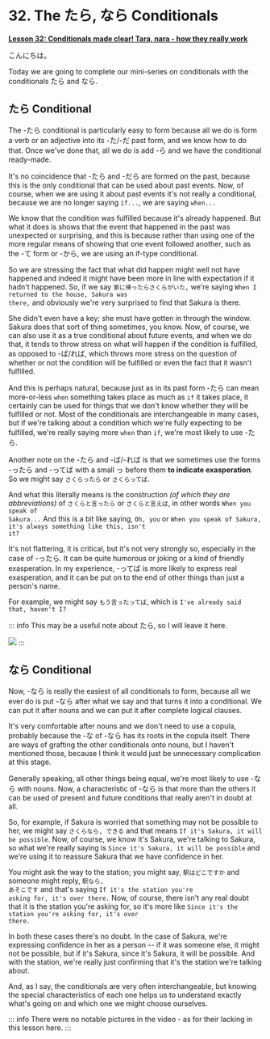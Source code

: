 # **32. The たら, なら Conditionals**

[**Lesson 32: Conditionals made clear! Tara, nara - how they really work**](https://www.youtube.com/watch?v=fzNo53_b8W0&list=PLg9uYxuZf8x_A-vcqqyOFZu06WlhnypWj&index=34&pp=iAQB)

こんにちは。

Today we are going to complete our mini-series on conditionals with the conditionals たら and なら.

## たら Conditional

The -たら conditional is particularly easy to form because all we do is form a verb or an adjective into its -た/-だ past form, and we know how to do that. Once we've done that, all we do is add -ら and we have the conditional ready-made.

It's no coincidence that -たら and -だら are formed on the past, because this is the only conditional that can be used about past events. Now, of course, when we are using it about past events it's not really a conditional, because we are no longer saying <code>if...</code>, we are saying <code>when...</code>

We know that the condition was fulfilled because it's already happened. But what it does is shows that the event that happened in the past was unexpected or surprising, and this is because rather than using one of the more regular means of showing that one event followed another, such as the -て form or -から, we are using an if-type conditional.

So we are stressing the fact that what did happen might well not have happened and indeed it might have been more in line with expectation if it hadn't happened. So, if we say <code>家に帰ったらさくらがいた,</code> we're saying <code>When I returned to the house, Sakura was there,</code> and obviously we're very surprised to find that Sakura is there.

She didn't even have a key; she must have gotten in through the window. Sakura does that sort of thing sometimes, you know. Now, of course, we can also use it as a true conditional about future events, and when we do that, it tends to throw stress on what will happen if the condition is fulfilled, as opposed to -ば/れば, which throws more stress on the question of whether or not the condition will be fulfilled or even the fact that it wasn't fulfilled.

And this is perhaps natural, because just as in its past form -たら can mean more-or-less <code>when</code> something takes place as much as <code>if</code> it takes place, it certainly can be used for things that we don't know whether they will be fulfilled or not. Most of the conditionals are interchangeable in many cases, but if we're talking about a condition which we're fully expecting to be fulfilled, we're really saying more <code>when</code> than <code>if</code>, we're most likely to use -たら.

Another note on the -たら and -ば/-れば is that we sometimes use the forms -ったら and -ってば with a small っ before them **to indicate exasperation**. So we might say <code>さくらったら</code> or <code>さくらってば</code>.

And what this literally means is the construction *(of which they are abbreviations)* of <code>さくらと言ったら</code> or <code>さくらと言えば</code>, in other words <code>When you speak of Sakura...</code> And this is a bit like saying, <code>Oh, you</code> or <code>When you speak of Sakura, it's always something like this, isn't it?</code>

It's not flattering, it is critical, but it's not very strongly so, especially in the case of -ったら. It can be quite humorous or joking or a kind of friendly exasperation. In my experience, -ってば is more likely to express real exasperation, and it can be put on to the end of other things than just a person's name.

For example, we might say <code>もう言ったってば</code>, which is <code>I've already said that, haven't I?</code>

::: info
This may be a useful note about たら, so I will leave it here.

![](../media/image1063.webp)
:::

## なら Conditional

Now, -なら is really the easiest of all conditionals to form, because all we ever do is put -なら after what we say and that turns it into a conditional. We can put it after nouns and we can put it after complete logical clauses.

It's very comfortable after nouns and we don't need to use a copula, probably because the -な of -なら has its roots in the copula itself. There are ways of grafting the other conditionals onto nouns, but I haven't mentioned those, because I think it would just be unnecessary complication at this stage.

Generally speaking, all other things being equal, we're most likely to use -なら with nouns. Now, a characteristic of -なら is that more than the others it can be used of present and future conditions that really aren't in doubt at all.

So, for example, if Sakura is worried that something may not be possible to her, we might say <code>さくらなら, できる</code> and that means <code>If it's Sakura, it will be possible</code>. Now, of course, we know it's Sakura, we're talking to Sakura, so what we're really saying is <code>Since it's Sakura, it will be possible</code> and we're using it to reassure Sakura that we have confidence in her.

You might ask the way to the station; you might say, <code>駅はどこですか</code> and someone might reply, <code>駅なら, あそこです</code> and that's saying <code>If it's the station you're asking for, it's over there.</code> Now, of course, there isn't any real doubt that it is the station you're asking for, so it's more like <code>Since it's the station you're asking for, it's over there.</code>

In both these cases there's no doubt. In the case of Sakura, we're expressing confidence in her as a person -- if it was someone else, it might not be possible, but if it's Sakura, since it's Sakura, it will be possible. And with the station, we're really just confirming that it's the station we're talking about.

And, as I say, the conditionals are very often interchangeable, but knowing the special characteristics of each one helps us to understand exactly what's going on and which one we might choose ourselves.

::: info
There were no notable pictures in the video - as for their lacking in this lesson here.
:::
